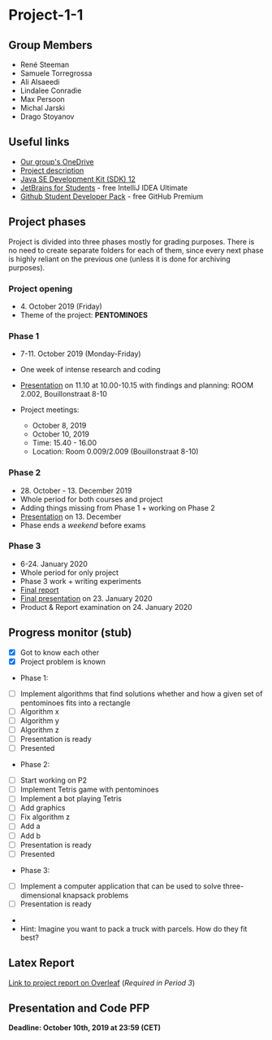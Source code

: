 # Project-1-1

## Group Members
* René Steeman
* Samuele Torregrossa
* Ali Alsaeedi
* Lindalee Conradie
* Max Persoon
* Michal Jarski
* Drago Stoyanov

## Useful links
* [Our group's OneDrive](https://maastrichtuniversity-my.sharepoint.com/:f:/g/personal/m_jarski_student_maastrichtuniversity_nl/EsMryB_BQa9OuZycCF2qHu0B-ekHyNhjPifWziumKyCHuQ?e=iog3Qs)
* [Project description](https://maastrichtuniversity-my.sharepoint.com/:b:/g/personal/m_jarski_student_maastrichtuniversity_nl/EZblUl6sQcVJmy8ynVOtHwsB1bhxOozv1CetQrCJpYaCSw?e=qbNJbD)
* [Java SE Development Kit (SDK) 12](https://www.oracle.com/technetwork/java/javase/downloads/jdk12-downloads-5295953.html)
* [JetBrains for Students](https://www.jetbrains.com/student/) - free IntelliJ IDEA Ultimate
* [Github Student Developer Pack](https://education.github.com/pack) - free GitHub Premium

## Project phases
Project is divided into three phases mostly for grading purposes. There is no need to create separate folders for each of them, since every next phase is highly reliant on the previous one (unless it is done for archiving purposes).

### Project opening
* 4\. October 2019 (Friday)
* Theme of the project: **PENTOMINOES**

### Phase 1
* 7-11\. October 2019 (Monday-Friday)
* One week of intense research and coding
* [Presentation](https://maastrichtuniversity-my.sharepoint.com/:p:/g/personal/m_jarski_student_maastrichtuniversity_nl/ERRieGPd155Lv6NO142-3roBFrunsT8fx-fTwOs-5qtXBw?e=IVcVqU) on 11\.10 at 10.00-10.15 with findings and planning: ROOM 2.002, Bouillonstraat 8-10

* Project meetings:
  * October 8, 2019
  * October 10, 2019
  * Time: 15.40 - 16.00
  * Location: Room 0.009/2.009 (Bouillonstraat 8-10)

### Phase 2
* 28\. October - 13\. December 2019
* Whole period for both courses and project
* Adding things missing from Phase 1 + working on Phase 2
* [Presentation](https://maastrichtuniversity-my.sharepoint.com/:p:/g/personal/m_jarski_student_maastrichtuniversity_nl/ERRieGPd155Lv6NO142-3roBFrunsT8fx-fTwOs-5qtXBw?e=nInFBO) on 13\. December
* Phase ends a *weekend* before exams

### Phase 3
* 6-24\. January 2020
* Whole period for only project
* Phase 3 work + writing experiments
* [Final report](#latex-report)
* [Final presentation](https://maastrichtuniversity-my.sharepoint.com/:p:/g/personal/m_jarski_student_maastrichtuniversity_nl/EbFAPeFjRwRPlsS0IK9ZADsBvchGPx0XzO87dGbnpKK1GA?e=HGJv3S) on 23\. January 2020
* Product & Report examination on 24\. January 2020

## Progress monitor (stub)
- [x] Got to know each other
- [x] Project problem is known
* Phase 1:
- [ ] Implement algorithms that find solutions whether and how a given set of pentominoes fits into a rectangle
- [ ] Algorithm x
- [ ] Algorithm y
- [ ] Algorithm z
- [ ] Presentation is ready
- [ ] Presented

* Phase 2:
- [ ] Start working on P2
- [ ] Implement Tetris game with pentominoes
- [ ] Implement a bot playing Tetris
- [ ] Add graphics
- [ ] Fix algorithm z
- [ ] Add a
- [ ] Add b
- [ ] Presentation is ready
- [ ] Presented

* Phase 3:
- [ ] Implement a computer application that can be used to solve three-
dimensional knapsack problems
- [ ] Presentation is ready
-
- Hint: Imagine you want to pack a truck with parcels. How do they fit best?

## Latex Report
[Link to project report on Overleaf](https://www.overleaf.com/3193293667jjrxxwjkfdmw) (*Required in Period 3*)

## Presentation and Code PFP

**Deadline: October 10th, 2019 at 23:59 (CET)**
